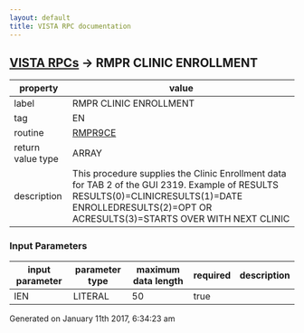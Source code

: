 ```yaml
---
layout: default
title: VISTA RPC documentation
---
```




## [VISTA RPCs](TableOfContent.md) &#8594; RMPR CLINIC ENROLLMENT 

 property | value 
--- | --- 
 label | RMPR CLINIC ENROLLMENT
 tag | EN
 routine | [RMPR9CE](http://code.osehra.org/dox/Routine_RMPR9CE_source.html)
 return value type | ARRAY
 description | This procedure supplies the Clinic Enrollment data for TAB 2 of the GUI 2319. Example of RESULTS  RESULTS(0)=CLINICRESULTS(1)=DATE ENROLLEDRESULTS(2)=OPT OR ACRESULTS(3)=STARTS OVER WITH NEXT CLINIC

### Input Parameters

| input parameter | parameter type | maximum data length | required | description | 
| --- | --- | --- | --- | --- | 
| IEN | LITERAL | 50 | true |  | 




Generated on January 11th 2017, 6:34:23 am